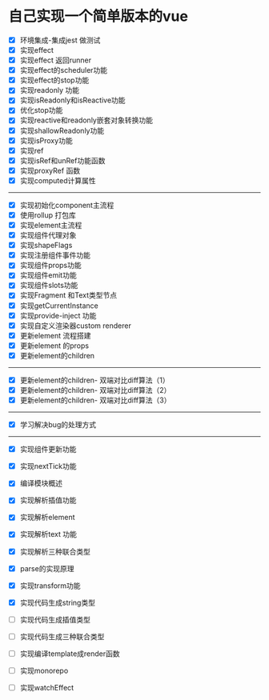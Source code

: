 # 自己实现一个简单版本的vue

- [x] 环境集成-集成jest 做测试
- [x] 实现effect
- [x] 实现effect 返回runner
- [x] 实现effect的scheduler功能
- [x] 实现effect的stop功能
- [x] 实现readonly 功能
- [x] 实现isReadonly和isReactive功能
- [x] 优化stop功能
- [x] 实现reactive和readonly嵌套对象转换功能
- [x] 实现shallowReadonly功能
- [x] 实现isProxy功能
- [x] 实现ref
- [x] 实现isRef和unRef功能函数
- [x] 实现proxyRef 函数
- [x] 实现computed计算属性

---

- [x] 实现初始化component主流程
- [x] 使用rollup 打包库
- [x] 实现element主流程
- [x] 实现组件代理对象
- [x] 实现shapeFlags
- [x] 实现注册组件事件功能
- [x] 实现组件props功能
- [x] 实现组件emit功能
- [x] 实现组件slots功能
- [x] 实现Fragment 和Text类型节点
- [x] 实现getCurrentInstance
- [x] 实现provide-inject 功能
- [x] 实现自定义渲染器custom renderer
- [x] 更新element 流程搭建
- [x] 更新element 的props
- [x] 更新element的children

---

- [x] 更新element的children- 双端对比diff算法（1）
- [x] 更新element的children- 双端对比diff算法（2）
- [x] 更新element的children- 双端对比diff算法（3）

---

- [x] 学习解决bug的处理方式

---

- [x] 实现组件更新功能
- [x] 实现nextTick功能
- [x] 编译模块概述
- [x] 实现解析插值功能
- [x] 实现解析element
- [x] 实现解析text 功能
- [x] 实现解析三种联合类型
- [x] parse的实现原理
- [x] 实现transform功能
- [x] 实现代码生成string类型
- [ ] 实现代码生成插值类型
- [ ] 实现代码生成三种联合类型
- [ ] 实现编译template成render函数
- [ ] 实现monorepo
- [ ] 实现watchEffect

